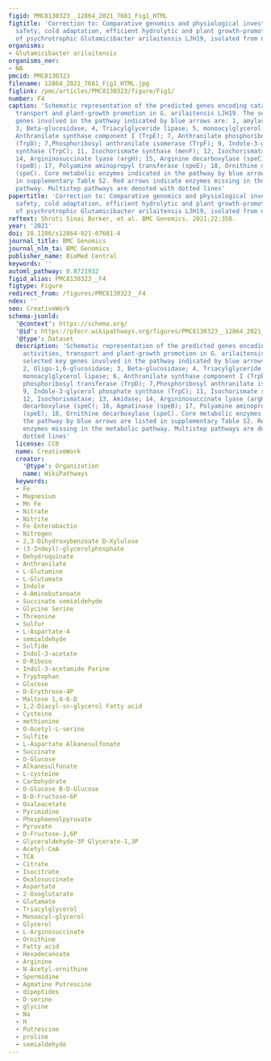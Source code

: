 ```yaml
---
figid: PMC8130323__12864_2021_7681_Fig1_HTML
figtitle: 'Correction to: Comparative genomics and physiological investigation supported
  safety, cold adaptation, efficient hydrolytic and plant growth-promoting potential
  of psychrotrophic Glutamicibacter arilaitensis LJH19, isolated from night-soil compost'
organisms:
- Glutamicibacter arilaitensis
organisms_ner:
- NA
pmcid: PMC8130323
filename: 12864_2021_7681_Fig1_HTML.jpg
figlink: /pmc/articles/PMC8130323/figure/Fig1/
number: F4
caption: 'Schematic representation of the predicted genes encoding catabolic activities,
  transport and plant-growth promotion in G. arilaitensis LJH19. The selected key
  genes involved in the pathway indicated by blue arrows are: 1, amylase; 2, Oligo-1,6-glucosidase;
  3, Beta-glucosidase; 4, Triacylglyceride lipase; 5, monoacylglycerol lipase; 6,
  Anthranilate synthase component I (TrpE); 7, Anthranilate phosphoribosyl transferase
  (TrpD); 7,Phosphoribosyl anthranilate isomerase (TrpF); 9, Indole-3-glycerol phosphate
  synthase (TrpC); 11, Isochorismate synthase (menF); 12, Isochorismatase; 13, Amidase;
  14, Argininosuccinate lyase (argH); 15, Arginine decarboxylase (speC); 16, Agmatinase
  (speB); 17, Polyamine aminopropyl transferase (speE); 18, Ornithine decarboxylase
  (speC). Core metabolic enzymes indicated in the pathway by blue arrows are listed
  in supplementary Table S2. Red arrows indicate enzymes missing in the metabolic
  pathway. Multistep pathways are denoted with dotted lines'
papertitle: 'Correction to: Comparative genomics and physiological investigation supported
  safety, cold adaptation, efficient hydrolytic and plant growth-promoting potential
  of psychrotrophic Glutamicibacter arilaitensis LJH19, isolated from night-soil compost.'
reftext: Shruti Sinai Borker, et al. BMC Genomics. 2021;22:358.
year: '2021'
doi: 10.1186/s12864-021-07681-4
journal_title: BMC Genomics
journal_nlm_ta: BMC Genomics
publisher_name: BioMed Central
keywords: ''
automl_pathway: 0.8721932
figid_alias: PMC8130323__F4
figtype: Figure
redirect_from: /figures/PMC8130323__F4
ndex: ''
seo: CreativeWork
schema-jsonld:
  '@context': https://schema.org/
  '@id': https://pfocr.wikipathways.org/figures/PMC8130323__12864_2021_7681_Fig1_HTML.html
  '@type': Dataset
  description: 'Schematic representation of the predicted genes encoding catabolic
    activities, transport and plant-growth promotion in G. arilaitensis LJH19. The
    selected key genes involved in the pathway indicated by blue arrows are: 1, amylase;
    2, Oligo-1,6-glucosidase; 3, Beta-glucosidase; 4, Triacylglyceride lipase; 5,
    monoacylglycerol lipase; 6, Anthranilate synthase component I (TrpE); 7, Anthranilate
    phosphoribosyl transferase (TrpD); 7,Phosphoribosyl anthranilate isomerase (TrpF);
    9, Indole-3-glycerol phosphate synthase (TrpC); 11, Isochorismate synthase (menF);
    12, Isochorismatase; 13, Amidase; 14, Argininosuccinate lyase (argH); 15, Arginine
    decarboxylase (speC); 16, Agmatinase (speB); 17, Polyamine aminopropyl transferase
    (speE); 18, Ornithine decarboxylase (speC). Core metabolic enzymes indicated in
    the pathway by blue arrows are listed in supplementary Table S2. Red arrows indicate
    enzymes missing in the metabolic pathway. Multistep pathways are denoted with
    dotted lines'
  license: CC0
  name: CreativeWork
  creator:
    '@type': Organization
    name: WikiPathways
  keywords:
  - Fe
  - Magnesium
  - Mn Fe
  - Nitrate
  - Nitrite
  - Fe-Enterobactin
  - Nitrogen
  - 2,3-Dihydroxybenzoate D-Xylulose
  - (3-Indoyl)-glycerolphosphate
  - Dehydroquinate
  - Anthranilate
  - L-Glutamine
  - L-Glutamate
  - Indole
  - 4-Aminobutanoate
  - Succinate semialdehyde
  - Glycine Serine
  - Threonine
  - Sulfur
  - L-Aspartate-4
  - semialdehyde
  - Sulfide
  - Indol-3-acetate
  - D-Ribose
  - Indol-3-acetamide Parine
  - Tryptophan
  - Glucose
  - D-Erythrose-4P
  - Maltose 1,4-6-D
  - 1,2-Diacyl-sn-glycerol Fatty acid
  - Cysteine
  - methionine
  - O-Acetyl-L-serine
  - Sulfite
  - L-Aspartate Alkanesulfonate
  - Succinate
  - D-Glucose
  - Alkanesulfonate
  - L-cysteine
  - Carbohydrate
  - D-Glucose B-D-Glucose
  - B-D-Fructose-6P
  - Oxaloacetate
  - Pyrimidine
  - Phosphoenolpyruvate
  - Pyruvate
  - D-Fructose-1,6P
  - Glyceraldehyde-3P Glycerate-1,3P
  - Acetyl-CoA
  - TCA
  - Citrate
  - Isocitrate
  - Oxalosuccinate
  - Aspartate
  - 2-Oxoglutarate
  - Glutamate
  - Triacylglycerol
  - Monoacyl-glycerol
  - Glycerol
  - L-Arginosuccinate
  - Ornithine
  - Fatty acid
  - Hexadecanoate
  - Arginine
  - N-Acetyl-ornithine
  - Spermidine
  - Agmatine Putrescine
  - dipeptides
  - D-serine
  - glycine
  - Na
  - H
  - Putrescine
  - proline
  - semialdehyde
---
```

